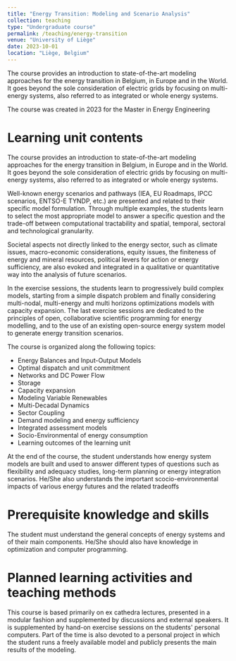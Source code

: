```yaml
---
title: "Energy Transition: Modeling and Scenario Analysis"
collection: teaching
type: "Undergraduate course"
permalink: /teaching/energy-transition
venue: "University of Liège"
date: 2023-10-01
location: "Liège, Belgium"
---
```


The course provides an introduction to state-of-the-art modeling approaches for the energy transition in Belgium, in Europe and in the World. It goes beyond the sole consideration of electric grids by focusing on multi-energy systems, also referred to as integrated or whole energy systems.

The course was created in 2023 for the Master in Energy Engineering

Learning unit contents
=======
The course provides an introduction to state-of-the-art modeling approaches for the energy transition in Belgium, in Europe and in the World. It goes beyond the sole consideration of electric grids by focusing on multi-energy systems, also referred to as integrated or whole energy systems.

Well-known energy scenarios and pathways (IEA, EU Roadmaps, IPCC scenarios, ENTSO-E TYNDP, etc.) are presented and related to their specific model formulation. Through multiple examples, the students learn to select the most appropriate model to answer a specific question and the trade-off between computational tractability and spatial, temporal, sectoral and technological granularity.

Societal aspects not directly linked to the energy sector, such as climate issues, macro-economic considerations, equity issues, the finiteness of energy and mineral resources, political levers for action or energy sufficiency, are also evoked and integrated in a qualitative or quantitative way into the analysis of future scenarios.

In the exercise sessions, the students learn to progressively build complex models, starting from a simple dispatch problem and finally considering multi-nodal, multi-energy and multi horizons optimizations models with capacity expansion. The last exercise sessions are dedicated to the principles of open, collaborative scientific programming for energy modelling, and to the use of an existing open-source energy system model to generate energy transition scenarios.

The course is organized along the following topics:
* Energy Balances and Input-Output Models
* Optimal dispatch and unit commitment
* Networks and DC Power Flow
* Storage
* Capacity expansion
* Modeling Variable Renewables
* Multi-Decadal Dynamics
* Sector Coupling
* Demand modeling and energy sufficiency
* Integrated assessment models
* Socio-Environmental of energy consumption
* Learning outcomes of the learning unit

At the end of the course, the student understands how energy system models are built and used to answer different types of questions such as flexibility and adequacy studies, long-term planning or energy integration scenarios. He/She also understands the important scocio-environmental impacts of various energy futures and the related tradeoffs

Prerequisite knowledge and skills
=======
The student must understand the general concepts of energy systems and of their main components. He/She should also have knowledge in optimization and computer programming.

Planned learning activities and teaching methods
=======
This course is based primarily on ex cathedra lectures, presented in a modular fashion and supplemented by discussions and external speakers. It is supplemented by hand-on exercise sessions on the students' personal computers.
Part of the time is also devoted to a personal project in which the student runs a freely available model and publicly presents the main results of the modeling.
